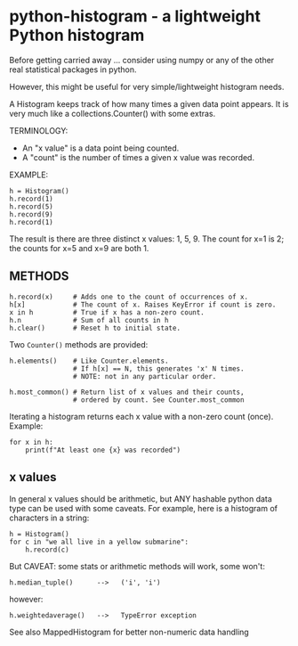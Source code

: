 # python-histogram - a lightweight Python histogram

Before getting carried away ... consider using numpy or any of the other
real statistical packages in python.

However, this might be useful for very simple/lightweight histogram needs.

A Histogram keeps track of how many times a given data point appears.
It is very much like a collections.Counter() with some extras.

TERMINOLOGY:
 * An "x value" is a data point being counted.
 * A "count" is the number of times a given x value was recorded.

EXAMPLE:

    h = Histogram()
    h.record(1)
    h.record(5)
    h.record(9)
    h.record(1)

The result is there are three distinct x values: 1, 5, 9.
The count for x=1 is 2; the counts for x=5 and x=9 are both 1.

## METHODS

    h.record(x)     # Adds one to the count of occurrences of x.
    h[x]            # The count of x. Raises KeyError if count is zero.
    x in h          # True if x has a non-zero count.
    h.n             # Sum of all counts in h
    h.clear()       # Reset h to initial state.

Two `Counter()` methods are provided:

    h.elements()    # Like Counter.elements.
                    # If h[x] == N, this generates 'x' N times.
                    # NOTE: not in any particular order.

    h.most_common() # Return list of x values and their counts,
                    # ordered by count. See Counter.most_common

Iterating a histogram returns each x value with a non-zero count (once).
Example:

    for x in h:
        print(f"At least one {x} was recorded")

## x values
In general x values should be arithmetic, but ANY hashable python data
type can be used with some caveats. For example, here is a histogram
of characters in a string:

    h = Histogram()
    for c in "we all live in a yellow submarine":
        h.record(c)

But CAVEAT: some stats or arithmetic methods will work, some won't:

    h.median_tuple()      -->   ('i', 'i')

however:

    h.weightedaverage()   -->   TypeError exception

See also MappedHistogram for better non-numeric data handling



